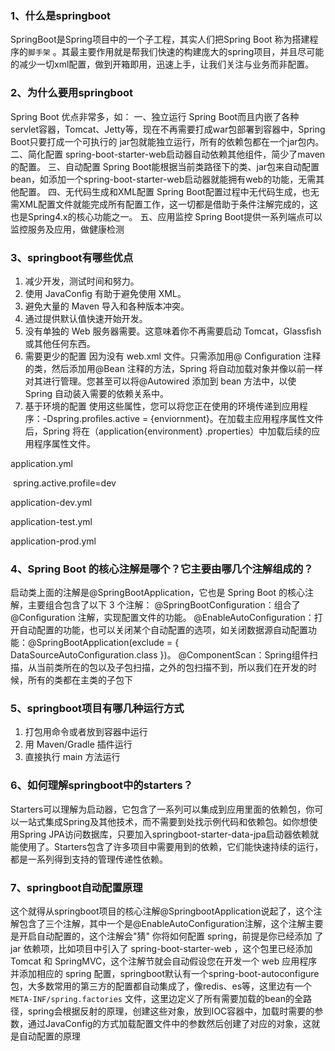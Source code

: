 ### 1、什么是springboot

SpringBoot是Spring项目中的一个子工程，其实人们把Spring Boot 称为搭建程序的`脚手架`
。其最主要作用就是帮我们快速的构建庞大的spring项目，并且尽可能的减少一切xml配置，做到开箱即用，迅速上手，让我们关注与业务而非配置。

### 2、为什么要用springboot

Spring Boot 优点非常多，如： 一、独立运行 Spring Boot而且内嵌了各种servlet容器，Tomcat、Jetty等，现在不再需要打成war包部署到容器中，Spring Boot只要打成一个可执行的
jar包就能独立运行，所有的依赖包都在一个jar包内。 二、简化配置 spring-boot-starter-web启动器自动依赖其他组件，简少了maven的配置。 三、自动配置 Spring
Boot能根据当前类路径下的类、jar包来自动配置bean，如添加一个spring-boot-starter-web启动器就能拥有web的功能，无需其他配置。 四、无代码生成和XML配置 Spring
Boot配置过程中无代码生成，也无需XML配置文件就能完成所有配置工作，这一切都是借助于条件注解完成的，这也是Spring4.x的核心功能之一。 五、应用监控 Spring Boot提供一系列端点可以监控服务及应用，做健康检测

### 3、springboot有哪些优点

1. 减少开发，测试时间和努力。
2. 使用 JavaConﬁg 有助于避免使用 XML。
3. 避免大量的 Maven 导入和各种版本冲突。
5. 通过提供默认值快速开始开发。
6. 没有单独的 Web 服务器需要。这意味着你不再需要启动 Tomcat，Glassﬁsh或其他任何东西。
7. 需要更少的配置 因为没有 web.xml 文件。只需添加用@ Conﬁguration 注释的类，然后添加用@Bean 注释的方法，Spring 将自动加载对象并像以前一样对其进行管理。您甚至可以将@Autowired 添加到
   bean 方法中，以使 Spring 自动装入需要的依赖关系中。
8. 基于环境的配置 使用这些属性，您可以将您正在使用的环境传递到应用程序：-Dspring.proﬁles.active = {enviornment}。在加载主应用程序属性文件后，Spring
   将在（application{environment} .properties）中加载后续的应用程序属性文件。

application.yml

​ spring.active.profile=dev

application-dev.yml

application-test.yml

application-prod.yml

### 4、Spring Boot 的核心注解是哪个？它主要由哪几个注解组成的？

启动类上面的注解是@SpringBootApplication，它也是 Spring Boot 的核心注解，主要组合包含了以下 3 个注解： @SpringBootConﬁguration：组合了 @Conﬁguration
注解，实现配置文件的功能。 @EnableAutoConﬁguration：打开自动配置的功能，也可以关闭某个自动配置的选项，如关闭数据源自动配置功能：@SpringBootApplication(exclude = {
DataSourceAutoConﬁguration.class })。 @ComponentScan：Spring组件扫描，从当前类所在的包以及子包扫描，之外的包扫描不到，所以我们在开发的时候，所有的类都在主类的子包下

### 5、springboot项目有哪几种运行方式

1. 打包用命令或者放到容器中运行
2. 用 Maven/Gradle 插件运行
3. 直接执行 main 方法运行

### 6、如何理解springboot中的starters？

Starters可以理解为启动器，它包含了一系列可以集成到应用里面的依赖包，你可以一站式集成Spring及其他技术，而不需要到处找示例代码和依赖包。如你想使用Spring
JPA访问数据库，只要加入springboot-starter-data-jpa启动器依赖就能使用了。Starters包含了许多项目中需要用到的依赖，它们能快速持续的运行，都是一系列得到支持的管理传递性依赖。

### 7、springboot自动配置原理

这个就得从springboot项目的核心注解@SpringbootApplication说起了，这个注解包含了三个注解，其中一个是@EnableAutoConfiguration注解，这个注解主要是开启自动配置的，这个注解会"猜"
你将如何配置 spring，前提是你已经添加 了 jar 依赖项，比如项目中引入了 spring-boot-starter-web ，这个包里已经添加 Tomcat 和 SpringMVC，这个注解节就会自动假设您在开发一个 web
应用程序并添加相应的 spring
配置，springboot默认有一个spring-boot-autoconfigure包，大多数常用的第三方的配置都自动集成了，像redis、es等，这里边有一个`META-INF/spring.factories`
文件，这里边定义了所有需要加载的bean的全路径，spring会根据反射的原理，创建这些对象，放到IOC容器中，加载时需要的参数，通过JavaConfig的方式加载配置文件中的参数然后创建了对应的对象，这就是自动配置的原理













